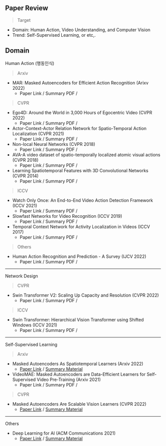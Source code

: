 ## Paper Review
> Target
- Domain: Human Action, Video Understanding, and Computer Vision
- Trend: Self-Supervised Learning, or etc,.

## Domain
Human Action (행동인식)
> Arxiv
- MAR: Masked Autoencoders for Efficient Action Recognition (Arixv 2022)
  - Paper Link / Summary PDF / 
> CVPR
- Ego4D: Around the World in 3,000 Hours of Egocentric Video (CVPR 2022)
  - Paper Link / Summary PDF / 
- Actor-Context-Actor Relation Network for Spatio-Temporal Action Localization (CVPR 2021)
  - Paper Link / Summary PDF / 
- Non-local Neural Networks (CVPR 2018)
  - Paper Link / Summary PDF / 
- AVA-A video dataset of spatio-temporally localized atomic visual actions (CVPR 2018)
  - Paper Link / Summary PDF / 
- Learning Spatiotemporal Features with 3D Convolutional Networks (CVPR 2014)
  - Paper Link / Summary PDF / 
> ICCV
- Watch Only Once: An End-to-End Video Action Detection Framework (ICCV 2021)
  - Paper Link / Summary PDF /
- Slowfast Networks for Video Recognition (ICCV 2019)
  - Paper Link / Summary PDF /
- Temporal Context Network for Activity Localization in Videos (ICCV 2017)
  - Paper Link / Summary PDF /
> Others
- Human Action Recognition and Prediction - A Survey (IJCV 2022)
  - Paper Link / Summary PDF /
***
Network Design
> CVPR
- Swin Transformer V2: Scaling Up Capacity and Resolution (CVPR 2022)
  - Paper Link / Summary PDF / 
> ICCV
- Swin Transformer: Hierarchical Vision Transformer using Shifted Windows (ICCV 2021)
  - Paper Link / Summary PDF / 
***
Self-Supervised Learning
> Arxiv
- Masked Autoencoders As Spatiotemporal Learners (Arxiv 2022)
  - [Paper Link](https://arxiv.org/abs/2205.09113) / [Summary Material](https://github.com/anjaeju/thoughts-and-notes/tree/main/paper-review/self-supervised-learning/Masked%20Autoencoders%20As%20Spatiotemporal%20Learners)
- VideoMAE: Masked Autoencoders are Data-Efficient Learners for Self-Supervised Video Pre-Training (Arxiv 2021)
  - Paper Link / Summary PDF / 
> CVPR
- Masked Autoencoders Are Scalable Vision Learners (CVPR 2022)
  - [Paper Link](https://arxiv.org/pdf/2111.06377.pdf) / [Summary Material](https://github.com/anjaeju/thoughts-and-notes/tree/main/paper-review/self-supervised-learning/Masked%20Autoencoders%20Are%20Scalable%20Vision%20Learners)
***

Others
- Deep Learning for AI (ACM Communications 2021)
  - [Paper Link](https://cacm.acm.org/magazines/2021/7/253464-deep-learning-for-ai/fulltext) / [Summary Material](https://github.com/anjaeju/thoughts-and-notes/blob/9b65e322a3ff3aefca06f917f1d4529806c04a45/paper-review/others/Deep%20Learning%20for%20AI.pdf)
